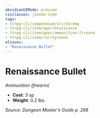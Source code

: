```yaml
---
obsidianUIMode: preview
cssclasses: json5e-item
tags:
- ttrpg-cli/compendium/src/5e/dmg
- ttrpg-cli/item/age/renaissance
- ttrpg-cli/item/gear/ammunition-firearm
- ttrpg-cli/item/rarity/none
aliases: 
- "Renaissance Bullet"
---
```

# Renaissance Bullet
*Ammunition (firearm)*  


- **Cost**: 3 sp
- **Weight**: 0.2 lbs.

*Source: Dungeon Master's Guide p. 268*